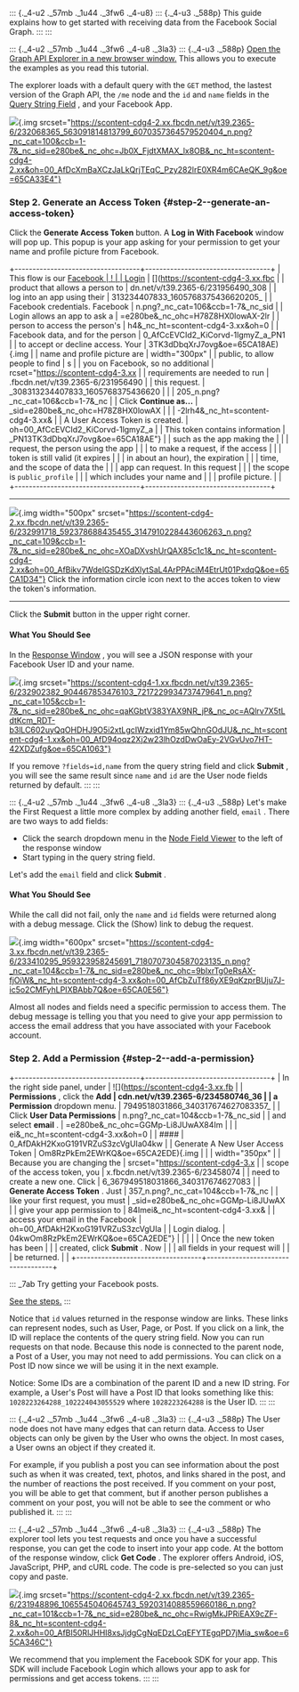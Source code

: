 <div>

::: {._4-u2 ._57mb ._1u44 ._3fw6 ._4-u8}
::: {._4-u3 ._588p}
This guide explains how to get started with receiving data from the
Facebook Social Graph.
:::
:::

::: {._4-u2 ._57mb ._1u44 ._3fw6 ._4-u8 ._3la3}
::: {._4-u3 ._588p}
[Open the Graph API Explorer in a new browser
window.](https://developers.facebook.com/tools/explorer) This allows you
to execute the examples as you read this tutorial.

The explorer loads with a default query with the ` GET ` method, the
lastest version of the Graph API, the ` /me ` node and the ` id ` and
` name ` fields in the [Query String
Field](https://developers.facebook.com/docs/graph-api/guides/explorer#query-string-field)
, and your Facebook App.

<div>

![](https://scontent-cdg4-2.xx.fbcdn.net/v/t39.2365-6/232068365_563091814813799_6070357364579520404_n.png?_nc_cat=100&ccb=1-7&_nc_sid=e280be&_nc_ohc=Jb0X_FjdtXMAX_lx8OB&_nc_ht=scontent-cdg4-2.xx&oh=00_AfDcXmBaXCzJaLkQrjTEqC_Pzy282lrE0XR4m6CAeQK_9g&oe=65CA33E4){.img
srcset="https://scontent-cdg4-2.xx.fbcdn.net/v/t39.2365-6/232068365_563091814813799_6070357364579520404_n.png?_nc_cat=100&ccb=1-7&_nc_sid=e280be&_nc_ohc=Jb0X_FjdtXMAX_lx8OB&_nc_ht=scontent-cdg4-2.xx&oh=00_AfDcXmBaXCzJaLkQrjTEqC_Pzy282lrE0XR4m6CAeQK_9g&oe=65CA33E4"}

</div>

### Step 2. Generate an Access Token {#step-2--generate-an-access-token}

Click the **Generate Access Token** button. A **Log in With Facebook**
window will pop up. This popup is your app asking for your permission to
get your name and profile picture from Facebook.

+-----------------------------------+-----------------------------------+
| This flow is our [Facebook        | !                                 |
| Login](/docs/facebook-login)      | [](https://scontent-cdg4-3.xx.fbc |
| product that allows a person to   | dn.net/v/t39.2365-6/231956490_308 |
| log into an app using their       | 313234407833_1605768375436620205_ |
| Facebook credentials. Facebook    | n.png?_nc_cat=106&ccb=1-7&_nc_sid |
| Login allows an app to ask a      | =e280be&_nc_ohc=H78Z8HX0lowAX-2lr |
| person to access the person\'s    | h4&_nc_ht=scontent-cdg4-3.xx&oh=0 |
| Facebook data, and for the person | 0_AfCcEVCId2_KiCorvd-1lgmyZ_a_PN1 |
| to accept or decline access. Your | 3TK3dDbqXrJ7ovg&oe=65CA18AE){.img |
| name and profile picture are      | width="300px"                     |
| public, to allow people to find   | s                                 |
| you on Facebook, so no additional | rcset="https://scontent-cdg4-3.xx |
| requirements are needed to run    | .fbcdn.net/v/t39.2365-6/231956490 |
| this request.                     | _308313234407833_1605768375436620 |
|                                   | 205_n.png?_nc_cat=106&ccb=1-7&_nc |
| Click **Continue as\...**         | _sid=e280be&_nc_ohc=H78Z8HX0lowAX |
|                                   | -2lrh4&_nc_ht=scontent-cdg4-3.xx& |
| A User Access Token is created.   | oh=00_AfCcEVCId2_KiCorvd-1lgmyZ_a |
| This token contains information   | _PN13TK3dDbqXrJ7ovg&oe=65CA18AE"} |
| such as the app making the        |                                   |
| request, the person using the app |                                   |
| to make a request, if the access  |                                   |
| token is still valid (it expires  |                                   |
| in about an hour), the expiration |                                   |
| time, and the scope of data the   |                                   |
| app can request. In this request  |                                   |
| the scope is ` public_profile `   |                                   |
| which includes your name and      |                                   |
| profile picture.                  |                                   |
+-----------------------------------+-----------------------------------+

  ------------------------------------------------------------------------------------------------------------------------------------------------------------------------------------------------------------------------------------------------------------------------------------------------------------------------------------------------------------------------------------------------------------------------------------------------------------------------------------------------------------------------------------------------------------------- ---------------------------------------------------------------------------------------------
  ![](https://scontent-cdg4-2.xx.fbcdn.net/v/t39.2365-6/232991718_592378688435455_3147910228443606263_n.png?_nc_cat=109&ccb=1-7&_nc_sid=e280be&_nc_ohc=XOaDXvshUrQAX85c1c1&_nc_ht=scontent-cdg4-2.xx&oh=00_AfBikv7WdelGSDzKdXlytSaL4ArPPAciM4EtrUt01PxdqQ&oe=65CA1D34){.img width="500px" srcset="https://scontent-cdg4-2.xx.fbcdn.net/v/t39.2365-6/232991718_592378688435455_3147910228443606263_n.png?_nc_cat=109&ccb=1-7&_nc_sid=e280be&_nc_ohc=XOaDXvshUrQAX85c1c1&_nc_ht=scontent-cdg4-2.xx&oh=00_AfBikv7WdelGSDzKdXlytSaL4ArPPAciM4EtrUt01PxdqQ&oe=65CA1D34"}   Click the information circle icon next to the acces token to view the token\'s information.
  ------------------------------------------------------------------------------------------------------------------------------------------------------------------------------------------------------------------------------------------------------------------------------------------------------------------------------------------------------------------------------------------------------------------------------------------------------------------------------------------------------------------------------------------------------------------- ---------------------------------------------------------------------------------------------

Click the **Submit** button in the upper right corner.

#### What You Should See

In the [Response
Window](https://developers.facebook.com/docs/graph-api/guides/explorer#response-window)
, you will see a JSON response with your Facebook User ID and your name.

<div>

![](https://scontent-cdg4-1.xx.fbcdn.net/v/t39.2365-6/232902382_904467853476103_7217229934737479641_n.png?_nc_cat=105&ccb=1-7&_nc_sid=e280be&_nc_ohc=qaKGbtV383YAX9NR_jP&_nc_oc=AQlrv7X5tLdtKcm_RDT-b3lLC602uyQqOHDHJ9O5i2xtLgcIWzxid1Ym85wQhnGOdJU&_nc_ht=scontent-cdg4-1.xx&oh=00_AfD94oqz2Xj2w23lhOzdDwOaEy-2VGvUvo7HT-42XDZufg&oe=65CA1063){.img
srcset="https://scontent-cdg4-1.xx.fbcdn.net/v/t39.2365-6/232902382_904467853476103_7217229934737479641_n.png?_nc_cat=105&ccb=1-7&_nc_sid=e280be&_nc_ohc=qaKGbtV383YAX9NR_jP&_nc_oc=AQlrv7X5tLdtKcm_RDT-b3lLC602uyQqOHDHJ9O5i2xtLgcIWzxid1Ym85wQhnGOdJU&_nc_ht=scontent-cdg4-1.xx&oh=00_AfD94oqz2Xj2w23lhOzdDwOaEy-2VGvUvo7HT-42XDZufg&oe=65CA1063"}

</div>

If you remove ` ?fields=id,name ` from the query string field and click
**Submit** , you will see the same result since ` name ` and ` id ` are
the User node fields returned by default.
:::
:::

::: {._4-u2 ._57mb ._1u44 ._3fw6 ._4-u8 ._3la3}
::: {._4-u3 ._588p}
Let\'s make the First Request a little more complex by adding another
field, ` email ` . There are two ways to add fields:

-   Click the search dropdown menu in the [Node Field
    Viewer](https://developers.facebook.com/docs/graph-api/guides/explorer#node-field-viewer)
    to the left of the response window
-   Start typing in the query string field.

Let\'s add the ` email ` field and click **Submit** .

#### What You Should See

While the call did not fail, only the ` name ` and ` id ` fields were
returned along with a debug message. Click the (Show) link to debug the
request.

<div>

![](https://scontent-cdg4-3.xx.fbcdn.net/v/t39.2365-6/233410295_959323958245691_7180707304587023135_n.png?_nc_cat=104&ccb=1-7&_nc_sid=e280be&_nc_ohc=9blxrTg0eRsAX-fjOiW&_nc_ht=scontent-cdg4-3.xx&oh=00_AfCbZuTf86yXE9qKzprBUju7J-ic5o2CMFyhLPIXBAbb7Q&oe=65CA0E56){.img
width="600px"
srcset="https://scontent-cdg4-3.xx.fbcdn.net/v/t39.2365-6/233410295_959323958245691_7180707304587023135_n.png?_nc_cat=104&ccb=1-7&_nc_sid=e280be&_nc_ohc=9blxrTg0eRsAX-fjOiW&_nc_ht=scontent-cdg4-3.xx&oh=00_AfCbZuTf86yXE9qKzprBUju7J-ic5o2CMFyhLPIXBAbb7Q&oe=65CA0E56"}

</div>

Almost all nodes and fields need a specific permission to access them.
The debug message is telling you that you need to give your app
permission to access the email address that you have associated with
your Facebook account.

### Step 2. Add a Permission {#step-2--add-a-permission}

+-----------------------------------+-----------------------------------+
| In the right side panel, under    | ![](https://scontent-cdg4-3.xx.fb |
| **Permissions** , click the **Add | cdn.net/v/t39.2365-6/234580746_36 |
| a Permission** dropdown menu.     | 7949518031866_340317674627083357_ |
| Click **User Data Permissions**   | n.png?_nc_cat=104&ccb=1-7&_nc_sid |
| and select **email** .            | =e280be&_nc_ohc=GGMp-Li8JUwAX84Im |
|                                   | ei&_nc_ht=scontent-cdg4-3.xx&oh=0 |
| ####                              | 0_AfDAkH2KxoG191VRZuS3zcVgUIa04kw |
|  Generate A New User Access Token | Om8RzPkEm2EWrKQ&oe=65CA2EDE){.img |
|                                   | width="350px"                     |
| Because you are changing the      | srcset="https://scontent-cdg4-3.x |
| scope of the access token, you    | x.fbcdn.net/v/t39.2365-6/23458074 |
| need to create a new one. Click   | 6_367949518031866_340317674627083 |
| **Generate Access Token** . Just  | 357_n.png?_nc_cat=104&ccb=1-7&_nc |
| like your first request, you must | _sid=e280be&_nc_ohc=GGMp-Li8JUwAX |
| give your app permission to       | 84Imei&_nc_ht=scontent-cdg4-3.xx& |
| access your email in the Facebook | oh=00_AfDAkH2KxoG191VRZuS3zcVgUIa |
| Login dialog.                     | 04kwOm8RzPkEm2EWrKQ&oe=65CA2EDE"} |
|                                   |                                   |
| Once the new token has been       |                                   |
| created, click **Submit** . Now   |                                   |
| all fields in your request will   |                                   |
| be returned.                      |                                   |
+-----------------------------------+-----------------------------------+

::: _7ab
Try getting your Facebook posts.

[See the steps.](#)
:::

Notice that ` id ` values returned in the response window are links.
These links can represent nodes, such as User, Page, or Post. If you
click on a link, the ID will replace the contents of the query string
field. Now you can run requests on that node. Because this node is
connected to the parent node, a Post of a User, you may not need to add
permissions. You can click on a Post ID now since we will be using it in
the next example.

Notice: Some IDs are a combination of the parent ID and a new ID string.
For example, a User\'s Post will have a Post ID that looks something
like this: ` 1028223264288_102224043055529 ` where ` 1028223264288 ` is
the User ID.
:::
:::

::: {._4-u2 ._57mb ._1u44 ._3fw6 ._4-u8 ._3la3}
::: {._4-u3 ._588p}
The User node does not have many edges that can return data. Access to
User objects can only be given by the User who owns the object. In most
cases, a User owns an object if they created it.

For example, if you publish a post you can see information about the
post such as when it was created, text, photos, and links shared in the
post, and the number of reactions the post received. If you comment on
your post, you will be able to get that comment, but if another person
publishes a comment on your post, you will not be able to see the
comment or who published it.
:::
:::

::: {._4-u2 ._57mb ._1u44 ._3fw6 ._4-u8 ._3la3}
::: {._4-u3 ._588p}
The explorer tool lets you test requests and once you have a successful
response, you can get the code to insert into your app code. At the
bottom of the response window, click **Get Code** . The explorer offers
Android, iOS, JavaScript, PHP, and cURL code. The code is pre-selected
so you can just copy and paste.

<div>

![](https://scontent-cdg4-2.xx.fbcdn.net/v/t39.2365-6/231948896_1065545040645743_5920314088559660186_n.png?_nc_cat=101&ccb=1-7&_nc_sid=e280be&_nc_ohc=RwigMkJPRiEAX9cZF-8&_nc_ht=scontent-cdg4-2.xx&oh=00_AfBI50RlJHHI8xsJjdgCgNqEDzLCqEFYTEgqPD7jMia_sw&oe=65CA346C){.img
srcset="https://scontent-cdg4-2.xx.fbcdn.net/v/t39.2365-6/231948896_1065545040645743_5920314088559660186_n.png?_nc_cat=101&ccb=1-7&_nc_sid=e280be&_nc_ohc=RwigMkJPRiEAX9cZF-8&_nc_ht=scontent-cdg4-2.xx&oh=00_AfBI50RlJHHI8xsJjdgCgNqEDzLCqEFYTEgqPD7jMia_sw&oe=65CA346C"}

</div>

We recommend that you implement the Facebook SDK for your app. This SDK
will include Facebook Login which allows your app to ask for permissions
and get access tokens.
:::
:::

</div>
